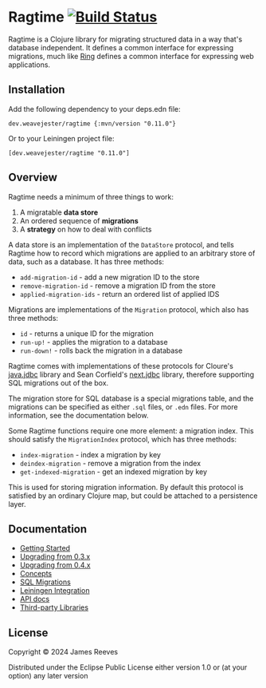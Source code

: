 # Ragtime [![Build Status](https://github.com/weavejester/ragtime/actions/workflows/test.yml/badge.svg)](https://github.com/weavejester/ragtime/actions/workflows/test.yml)

Ragtime is a Clojure library for migrating structured data in a way
that's database independent. It defines a common interface for
expressing migrations, much like [Ring][] defines a common interface
for expressing web applications.

[ring]: https://github.com/ring-clojure/ring

## Installation

Add the following dependency to your deps.edn file:

    dev.weavejester/ragtime {:mvn/version "0.11.0"}

Or to your Leiningen project file:

    [dev.weavejester/ragtime "0.11.0"]

## Overview

Ragtime needs a minimum of three things to work:

1. A migratable **data store**
2. An ordered sequence of **migrations**
3. A **strategy** on how to deal with conflicts

A data store is an implementation of the `DataStore` protocol, and
tells Ragtime how to record which migrations are applied to an
arbitrary store of data, such as a database. It has three methods:

* `add-migration-id`      - add a new migration ID to the store
* `remove-migration-id`   - remove a migration ID from the store
* `applied-migration-ids` - return an ordered list of applied IDS

Migrations are implementations of the `Migration` protocol, which also
has three methods:

* `id`        - returns a unique ID for the migration
* `run-up!`   - applies the migration to a database
* `run-down!` - rolls back the migration in a database

Ragtime comes with implementations of these protocols for Cloure's
[java.jdbc][] library and Sean Corfield's [next.jdbc][] library,
therefore supporting SQL migrations out of the box.

The migration store for SQL database is a special migrations table,
and the migrations can be specified as either `.sql` files, or `.edn`
files. For more information, see the documentation below.

Some Ragtime functions require one more element: a migration index. This
should satisfy the `MigrationIndex` protocol, which has three methods:

* `index-migration`       - index a migration by key
* `deindex-migration`     - remove a migration from the index
* `get-indexed-migration` - get an indexed migration by key

This is used for storing migration information. By default this protocol
is satisfied by an ordinary Clojure map, but could be attached to a
persistence layer.

[java.jdbc]: https://github.com/clojure/java.jdbc
[next.jdbc]: https://github.com/seancorfield/next-jdbc

## Documentation

* [Getting Started](https://github.com/weavejester/ragtime/wiki/Getting-Started)
* [Upgrading from 0.3.x](https://github.com/weavejester/ragtime/wiki/Upgrading-from-0.3.x)
* [Upgrading from 0.4.x](https://github.com/weavejester/ragtime/wiki/Upgrading-from-0.4.x)
* [Concepts](https://github.com/weavejester/ragtime/wiki/Concepts)
* [SQL Migrations](https://github.com/weavejester/ragtime/wiki/SQL-Migrations)
* [Leiningen Integration](https://github.com/weavejester/ragtime/wiki/Leiningen-Integration)
* [API docs](http://weavejester.github.io/ragtime)
* [Third-party Libraries](https://github.com/weavejester/ragtime/wiki/Third-party-Libraries)

## License

Copyright © 2024 James Reeves

Distributed under the Eclipse Public License either version 1.0 or (at
your option) any later version
